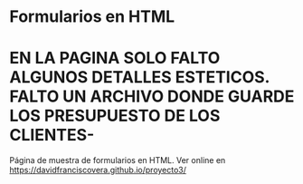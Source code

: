 # Formularios en HTML
# EN LA PAGINA SOLO FALTO ALGUNOS DETALLES ESTETICOS. FALTO UN ARCHIVO DONDE GUARDE LOS PRESUPUESTO DE LOS CLIENTES-

Página de muestra de formularios en HTML. Ver online en  https://davidfranciscovera.github.io/proyecto3/
